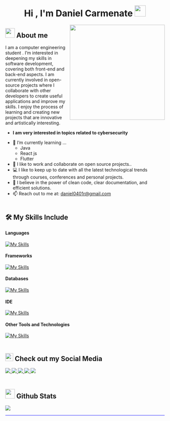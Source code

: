 <h1 align="center">Hi , I'm Daniel Carmenate <img src="https://media.giphy.com/media/hvRJCLFzcasrR4ia7z/giphy.gif" width="35"></h1>



<picture> <img align="right" src="https://media.giphy.com/media/SWoSkN6DxTszqIKEqv/giphy.gif" width = 300px></picture>
## <picture><img src = "https://github.com/7oSkaaa/7oSkaaa/blob/main/Images/about_me.gif?raw=true" width = 30px></picture> About me

I am a computer engineering student . I’m interested in deepening my skills in software development, covering both front-end and back-end aspects. I am currently involved in open-source projects where I collaborate with other developers to create useful applications and improve my skills. I enjoy the process of learning and creating new projects that are innovative and artistically interesting.
* **I am very interested in topics related to cybersecurity**
- 🌱 I’m currently learning ...
  - Java
  - React js
  - Flutter
- 👫 I like to work and collaborate on open source projects..
- 💻 I like to keep up to date with all the latest technological trends through courses, conferences and personal projects.
- 🔐 I believe in the power of clean code, clear documentation, and efficient solutions.
- 📫 Reach out to me at: <a href="bhargavi.kurukunda@students.iiit.ac.in">daniel0401r@gmail.com</a><br><br>

## 🛠️ My Skills Include

<h4> Languages </h4>

  [![My Skills](https://skillicons.dev/icons?i=html,css,js,python,cpp,cs)](https://skillicons.dev)

<h4> Frameworks </h4>

[![My Skills](https://skillicons.dev/icons?i=django,dotnet)](https://skillicons.dev)

<h4> Databases </h4>

[![My Skills](https://skillicons.dev/icons?i=postgres)](https://skillicons.dev)

<h4> IDE </h4>

[![My Skills](https://skillicons.dev/icons?i=vscode)](https://skillicons.dev)

<h4> Other Tools and Technologies </h4>

[![My Skills](https://skillicons.dev/icons?i=linux,debian,kali)](https://skillicons.dev)<br><br>



## <img src="https://github.com/JayantGoel001/JayantGoel001/blob/master/GIF/Handshake.gif" height="25px"> Check out my Social Media
 

<a href= "https://www.instagram.com/glitchy_dan/">
    <img src="https://img.shields.io/badge/Instagram-%23E4405F.svg?style=for-the-badge&logo=Instagram&logoColor=white">
</a>

<a href= "t.me/glitchy_dani">
    <img src="https://img.shields.io/badge/Telegram-2CA5E0?style=for-the-badge&logo=telegram&logoColor=white">
</a>

<a href= "wa.me/+5356144780">
    <img src="https://img.shields.io/badge/WhatsApp-25D366?style=for-the-badge&logo=whatsapp&logoColor=white">
</a>

<a href= "signal.me/+14046091388">
    <img src="https://img.shields.io/badge/Signal-%23039BE5.svg?style=for-the-badge&logo=Signal&logoColor=white">
</a>

<a href= "https://x.com/dani_26Cr">
    <img src="https://img.shields.io/badge/X-%23000000.svg?style=for-the-badge&logo=X&logoColor=white">
</a><br><br>


## <picture> <img src = "https://github.com/7oSkaaa/7oSkaaa/blob/main/Images/Statistics.gif?raw=true" width = 30px>  </picture> Github Stats
<img align="center" src = "https://github-readme-stats.vercel.app/api?username=danielcarmenate&&show_icons=true&title_color=02D752&icon_color=bb2acf&text_color=b3b3ff&bg_color=0,000000,130F40">
<hr style="height:2px;border-width:1;border-radius: 5px;color:gray;background-color:#8080ff">






